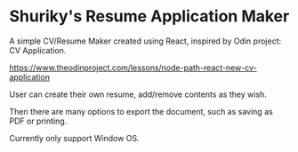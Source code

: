 # Shuriky's Resume Application Maker

A simple CV/Resume Maker created using React, inspired by Odin project: CV Application.

https://www.theodinproject.com/lessons/node-path-react-new-cv-application

User can create their own resume, add/remove contents as they wish.

Then there are many options to export the document, such as saving as PDF or printing.

Currently only support Window OS.
